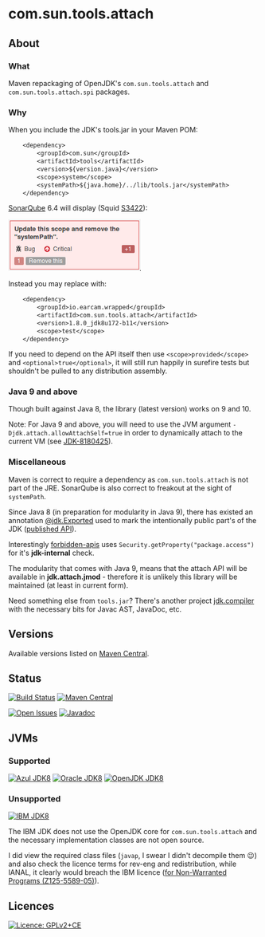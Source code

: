 # com.sun.tools.attach

## About 

### What

Maven repackaging of OpenJDK's `com.sun.tools.attach` and `com.sun.tools.attach.spi` packages.

### Why

When you include the JDK's tools.jar in your Maven POM:

		<dependency>
			<groupId>com.sun</groupId>
			<artifactId>tools</artifactId>
			<version>${version.java}</version>
			<scope>system</scope>
			<systemPath>${java.home}/../lib/tools.jar</systemPath>
		</dependency>


[SonarQube](https://www.sonarqube.org/) 6.4 will display (Squid [S3422](https://sonarcloud.io/organizations/default/rules#rule_key=squid%3AS3422)):

![Squid S3422](./src/main/site/resources/image/sonarqube-squid-S3422.png)

Instead you may replace with:

		<dependency>
			<groupId>io.earcam.wrapped</groupId>
			<artifactId>com.sun.tools.attach</artifactId>
			<version>1.8.0_jdk8u172-b11</version>
			<scope>test</scope>
		</dependency>


If you need to depend on the API itself then use `<scope>provided</scope>` and `<optional>true</optional>`, it will still run happily in surefire tests but shouldn't be pulled to any distribution assembly.


### Java 9 and above

Though built against Java 8, the library (latest version) works on 9 and 10.

Note:  For Java 9 and above, you will need to use the JVM argument `-Djdk.attach.allowAttachSelf=true` in order to dynamically attach to the current VM (see [JDK-8180425](https://bugs.openjdk.java.net/browse/JDK-8180425)).



### Miscellaneous

Maven is correct to require a dependency as `com.sun.tools.attach` is not part of the JRE.  SonarQube is also correct to freakout at the sight of `systemPath`.

Since Java 8 (in preparation for modularity in Java 9), there has existed an annotation [@jdk.Exported](https://docs.oracle.com/javase/8/docs/jdk/api/javac/tree/jdk/Exported.html) used to mark the intentionally public part's of the JDK ([published API](https://martinfowler.com/bliki/PublishedInterface.html)).

Interestingly [forbidden-apis](https://github.com/policeman-tools/forbidden-apis) uses `Security.getProperty("package.access")` for it's **jdk-internal** check.

The modularity that comes with Java 9, means that the attach API will be available in **jdk.attach.jmod** - therefore it is unlikely this library will be maintained (at least in current form).  

Need something else from `tools.jar`? There's another project [jdk.compiler](https://bitbucket.org/earcam/jdk.compiler) with the necessary bits for Javac AST, JavaDoc, etc.

## Versions

Available versions listed on [Maven Central](http://search.maven.org/#search%7Cga%7C1%7Cg%3A%22io.earcam.wrapped%22%20AND%20a%3A%22com.sun.tools.attach%22).


## Status

[![Build Status](https://travis-ci.org/earcam/com.sun.tools.attach.svg?branch=master)](https://travis-ci.org/earcam/com.sun.tools.attach)
[![Maven Central](https://maven-badges.herokuapp.com/maven-central/io.earcam.wrapped/com.sun.tools.attach/badge.svg)](https://maven-badges.herokuapp.com/maven-central/io.earcam.wrapped/com.sun.tools.attach)

[![Open Issues](https://img.shields.io/bitbucket/issues/earcam/com.sun.tools.attach.svg)](https://bitbucket.org/earcam/com.sun.tools.attach/issues)
[![Javadoc](http://www.javadoc.io/badge/io.earcam.wrapped/com.sun.tools.attach.svg?color=green)](http://www.javadoc.io/doc/io.earcam.wrapped/com.sun.tools.attach)


## JVMs

### Supported 
[![Azul JDK8](https://img.shields.io/badge/JDK8-Azul-2B60DE.svg)](https://www.azul.com/downloads/zulu/)
[![Oracle JDK8](https://img.shields.io/badge/JDK8-Oracle-red.svg)](https://www.oracle.com/technetwork/java/javase)
[![OpenJDK JDK8](https://img.shields.io/badge/JDK8-OpenJDK-orange.svg)](http://openjdk.java.net/)

### Unsupported
[![IBM JDK8](https://img.shields.io/badge/JDK8-IBM-blue.svg)](./)

The IBM JDK does not use the OpenJDK core for `com.sun.tools.attach` and the necessary implementation classes are not open source.
 
I did view the required class files (`javap`, I swear I didn't decompile them 😉) and also check the licence terms for rev-eng and redistribution, while IANAL, it clearly would breach the IBM licence ([for Non-Warranted Programs (Z125-5589-05)](https://www-03.ibm.com/software/sla/sladb.nsf/pdf/ilan/$file/ilan_en.pdf)).

## Licences
[![Licence: GPLv2+CE](https://img.shields.io/badge/License-GPLv2+CE-yellow.svg)](http://openjdk.java.net/legal/gplv2+ce.html)

